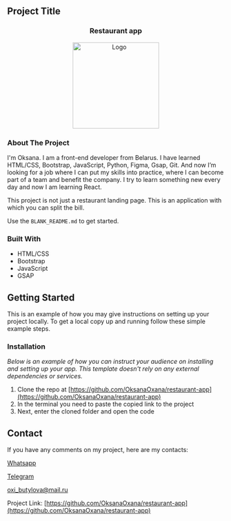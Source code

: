 <!-- PROJECT LOGO -->

## Project Title

 <h3 align="center">Restaurant app</h3>
<div align="center">
  <a href="https://github.com/OksanaOxana/my-portfolio/blob/main/photo_2023-08-19_13-54-31.jpg">
    <img src="https://img.freepik.com/free-photo/restaurant-interior_1127-3392.jpg?size=626&ext=jpg&uid=R110490361&ga=GA1.2.760507894.1680008824&semt=ais%22%20width=%221200px%22%3E" alt="Logo" width="200" height="200">
  </a>
</div> 


<!-- ABOUT THE PROJECT -->

### About The Project

I'm Oksana. I am a front-end developer from Belarus. I have learned HTML/CSS, Bootstrap, JavaScript, Python, Figma, Gsap, Git. 
And now I’m looking for a job where I can put my skills into practice, where I can become part of a team and benefit the company. 
I try to learn something new every day and now I am learning React.

This project is not just a restaurant landing page. This is an application with which you can split the bill.


Use the `BLANK_README.md` to get started.


### Built With


* HTML/CSS
* Bootstrap
* JavaScript
* GSAP


<!-- GETTING STARTED -->
## Getting Started

This is an example of how you may give instructions on setting up your project locally.
To get a local copy up and running follow these simple example steps.


### Installation

_Below is an example of how you can instruct your audience on installing and setting up your app. This template doesn't rely on any external dependencies or services._

1. Clone the repo at [https://github.com/OksanaOxana/restaurant-app](https://github.com/OksanaOxana/restaurant-app)
2. In the terminal you need to paste the copied link to the project
3. Next, enter the cloned folder and open the code


<!-- CONTACT -->
## Contact


If you have any comments on my project, here are my contacts:

[Whatsapp](https://wa.me/+375299779119)

[Telegram](https://t.me/OxanaAksana)

[oxi_butylova@mail.ru](https://oxi_butylova@mail.ru)

Project Link: [https://github.com/OksanaOxana/restaurant-app](https://github.com/OksanaOxana/restaurant-app)
